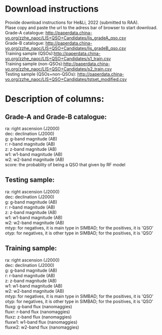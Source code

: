 # Download instructions
Provide download instructions for He&amp;Li, 2022 (submitted to RAA).         
Plase copy and paste the url to the adress bar of browser to start download.                           
Grade-A catalogue: http://paperdata.china-vo.org/zzhe_naoc/LIS+QSO+Candidates/lis_gradeA_qso.csv                      
Grade-B catalogue: http://paperdata.china-vo.org/zzhe_naoc/LIS+QSO+Candidates/lis_gradeB_qso.csv                             
Training sample (QSOs):http://paperdata.china-vo.org/zzhe_naoc/LIS+QSO+Candidates/s1_train.csv                               
Training sample (non-QSOs):http://paperdata.china-vo.org/zzhe_naoc/LIS+QSO+Candidates/s2_train.csv                               
Testing sample (QSOs+non-QSOs): http://paperdata.china-vo.org/zzhe_naoc/LIS+QSO+Candidates/tstset_modified.csv                     

# Description of columns:
         
## Grade-A and Grade-B catalogue:
         
ra:     right ascension (J2000)         
dec:    declination (J2000)         
g:      g-band magnitude (AB)         
r:      r-band magnitude (AB)         
z:      z-band magnitude (AB)         
w1:     w1-band magnitude (AB)         
w2:     w2-band magnitude (AB)         
score:  the probablity of being a QSO that given by RF model         
         
## Testing sample:         
         
ra:     right ascension (J2000)         
dec:    declination (J2000)         
g:      g-band magnitude (AB)         
r:      r-band magnitude (AB)         
z:      z-band magnitude (AB)         
w1:     w1-band magnitude (AB)         
w2:     w2-band magnitude (AB)                 
mtyp:   for negatives, it is main type in SIMBAD; for the positives, it is 'QSO'                 
otyp:   for negatives, it is other type in SIMBAD; for the positives, it is 'QSO'
            
## Training sample:         
         
ra:     right ascension (J2000)         
dec:    declination (J2000)         
g:      g-band magnitude (AB)         
r:      r-band magnitude (AB)         
z:      z-band magnitude (AB)         
w1:     w1-band magnitude (AB)         
w2:     w2-band magnitude (AB)                 
mtyp:   for negatives, it is main type in SIMBAD; for the positives, it is 'QSO'                 
otyp:   for negatives, it is other type in SIMBAD; for the positives, it is 'QSO'                 
fluxg:  g-band flux (nanomaggies)         
fluxr:  r-band flux (nanomaggies)         
fluxz:  z-band flux (nanomaggies)         
fluxw1: w1-band flux (nanomaggies)         
fluxw2: w2-band flux (nanomaggies)         
